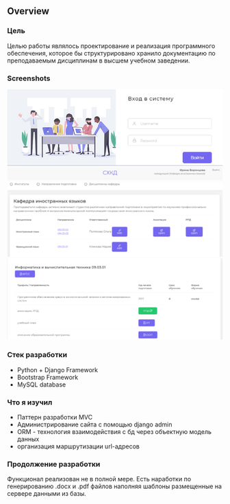 
## Overview

### Цель

Целью работы являлось проектирование и реализация программного обеспечения, которое бы структурировано хранило документацию по преподаваемым дисциплинам в высшем учебном заведении. 


### Screenshots

![](./img2.png)
![](./img1.png)
![](./img3.png)

### Стек разработки

- Python + Django Framework
- Bootstrap Framework
- MySQL database

### Что я изучил

- Паттерн разрaботки MVC 
- Администрирование сайта с помощью django admin
- ORM - технология взаимодействия с бд через объектную модель данных
- организация маршрутизации url-адресов

### Продолжение разработки

Функционал реализован не в полной мере. Есть наработки по генерированию .docx и .pdf файлов наполняя шаблоны размещенные на сервере данными из базы.
